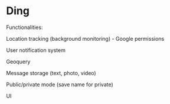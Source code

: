 # Ding

Functionalities:

Location tracking (background monitoring) - Google permissions

User notification system

Geoquery

Message storage (text, photo, video)

Public/private mode (save name for private)

UI

